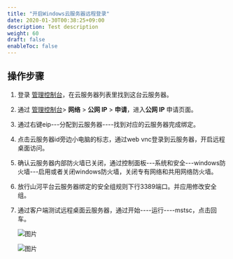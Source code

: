 ```yaml
---
title: "开启Windows云服务器远程登录"
date: 2020-01-30T00:38:25+09:00
description: Test description
weight: 60
draft: false
enableToc: false
---
```


## 操作步骤

1. 登录 [管理控制台](https://console.shanhe.com/login)，在云服务器列表里找到这台云服务器。

2. 通过 [管理控制台](https://console.shanhe.com/login)> **网络** > **公网 IP** > **申请**，进入**公网 IP** 申请页面。

3. 通过右键eip---分配到云服务器----找到对应的云服务器完成绑定。

4. 点击云服务器id旁边小电脑的标志，通过web vnc登录到云服务器，开启远程桌面访问。

5. 确认云服务器内部防火墙已关闭，通过控制面板---系统和安全---windows防火墙---启用或者关闭windows防火墙，关闭专有网络和共用网络防火墙。

6. 放行山河平台云服务器绑定的安全组规则下行3389端口。并应用修改安全组。

7. 通过客户端测试远程桌面云服务器，通过开始----运行----mstsc，点击回车。

   ![图片](/compute/vm/_images/image-1568884119758.png)

   ![图片](/compute/vm/_images/image-1568884121368.png)

